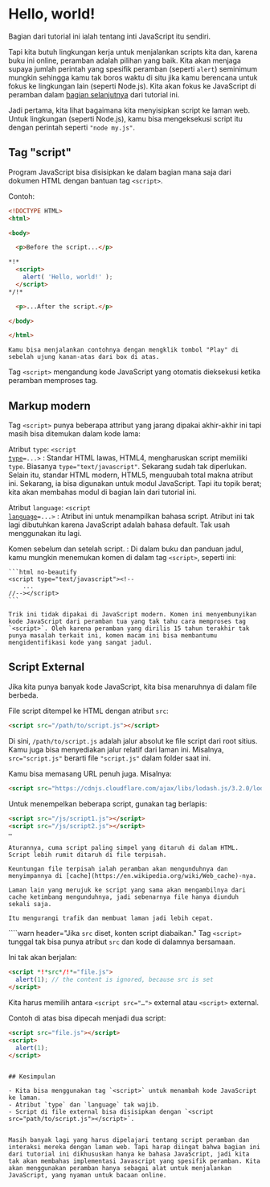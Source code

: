 # Hello, world!

Bagian dari tutorial ini ialah tentang inti JavaScript itu sendiri.

Tapi kita butuh lingkungan kerja untuk menjalankan scripts kita dan, karena buku ini online, peramban adalah pilihan yang baik. Kita akan menjaga supaya jumlah perintah yang spesifik peramban (seperti `alert`) seminimum mungkin sehingga kamu tak boros waktu di situ jika kamu berencana untuk fokus ke lingkungan lain (seperti Node.js). Kita akan fokus ke JavaScript di peramban dalam [bagian selanjutnya](/ui) dari tutorial ini.

Jadi pertama, kita lihat bagaimana kita menyisipkan script ke laman web. Untuk lingkungan (seperti Node.js), kamu bisa mengeksekusi script itu dengan perintah seperti `"node my.js"`.


## Tag "script"

Program JavaScript bisa disisipkan ke dalam bagian mana saja dari dokumen HTML dengan bantuan tag `<script>`.

Contoh:

```html run height=100
<!DOCTYPE HTML>
<html>

<body>

  <p>Before the script...</p>

*!*
  <script>
    alert( 'Hello, world!' );
  </script>
*/!*

  <p>...After the script.</p>

</body>

</html>
```

```online
Kamu bisa menjalankan contohnya dengan mengklik tombol "Play" di sebelah ujung kanan-atas dari box di atas.
```

Tag `<script>` mengandung kode JavaScript yang otomatis dieksekusi ketika peramban memproses tag.


## Markup modern

Tag `<script>` punya beberapa attribut yang jarang dipakai akhir-akhir ini tapi masih bisa ditemukan dalam kode lama:

Atribut `type`: <code>&lt;script <u>type</u>=...&gt;</code>
: Standar HTML lawas, HTML4, mengharuskan script memiliki `type`. Biasanya `type="text/javascript"`. Sekarang sudah tak diperlukan. Selain itu, standar HTML modern, HTML5, menguubah total makna atribut ini. Sekarang, ia bisa digunakan untuk modul JavaScript. Tapi itu topik berat; kita akan membahas modul di bagian lain dari tutorial ini.

Atribut `language`: <code>&lt;script <u>language</u>=...&gt;</code>
: Atribut ini untuk menampilkan bahasa script. Atribut ini tak lagi dibutuhkan karena JavaScript adalah bahasa default. Tak usah menggunakan itu lagi.

Komen sebelum dan setelah script.
: Di dalam buku dan panduan jadul, kamu mungkin menemukan komen di dalam tag `<script>`, seperti ini:

    ```html no-beautify
    <script type="text/javascript"><!--
        ...
    //--></script>
    ```

    Trik ini tidak dipakai di JavaScript modern. Komen ini menyembunyikan kode JavaScript dari peramban tua yang tak tahu cara memproses tag `<script>`. Oleh karena peramban yang dirilis 15 tahun terakhir tak punya masalah terkait ini, komen macam ini bisa membantumu mengidentifikasi kode yang sangat jadul.


## Script External

Jika kita punya banyak kode JavaScript, kita bisa menaruhnya di dalam file berbeda.

File script ditempel ke HTML dengan atribut `src`:

```html
<script src="/path/to/script.js"></script>
```

Di sini, `/path/to/script.js` adalah jalur absolut ke file script dari root sitius. Kamu juga bisa menyediakan jalur relatif dari laman ini. Misalnya, `src="script.js"` berarti file `"script.js"` dalam folder saat ini.

Kamu bisa memasang URL penuh juga. Misalnya:

```html
<script src="https://cdnjs.cloudflare.com/ajax/libs/lodash.js/3.2.0/lodash.js"></script>
```

Untuk menempelkan beberapa script, gunakan tag berlapis:

```html
<script src="/js/script1.js"></script>
<script src="/js/script2.js"></script>
…
```

```smart
Aturannya, cuma script paling simpel yang ditaruh di dalam HTML. Script lebih rumit ditaruh di file terpisah.

Keuntungan file terpisah ialah peramban akan mengunduhnya dan menyimpannya di [cache](https://en.wikipedia.org/wiki/Web_cache)-nya.

Laman lain yang merujuk ke script yang sama akan mengambilnya dari cache ketimbang mengunduhnya, jadi sebenarnya file hanya diunduh sekali saja.

Itu mengurangi trafik dan membuat laman jadi lebih cepat.
```

````warn header="Jika `src` diset, konten script diabaikan."
Tag `<script>` tunggal tak bisa punya atribut `src` dan kode di dalamnya bersamaan.

Ini tak akan berjalan:

```html
<script *!*src*/!*="file.js">
  alert(1); // the content is ignored, because src is set
</script>
```

Kita harus memilih antara `<script src="…">` external atau `<script>` external.

Contoh di atas bisa dipecah menjadi dua script:

```html
<script src="file.js"></script>
<script>
  alert(1);
</script>
```
````

## Kesimpulan

- Kita bisa menggunakan tag `<script>` untuk menambah kode JavaScript ke laman.
- Atribut `type` dan `language` tak wajib.
- Script di file external bisa disisipkan dengan `<script src="path/to/script.js"></script>`.


Masih banyak lagi yang harus dipelajari tentang script peramban dan interaksi mereka dengan laman web. Tapi harap diingat bahwa bagian ini dari tutorial ini dikhususkan hanya ke bahasa JavaScript, jadi kita tak akan membahas implementasi Javascript yang spesifik peramban. Kita akan menggunakan peramban hanya sebagai alat untuk menjalankan JavaScript, yang nyaman untuk bacaan online.
